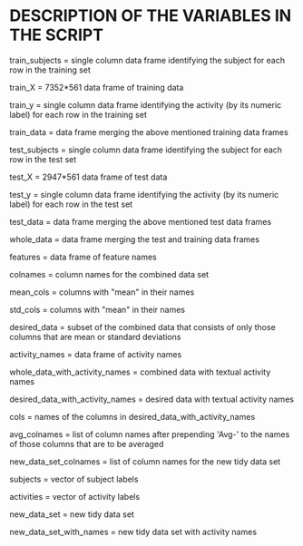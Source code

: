 DESCRIPTION OF THE VARIABLES IN THE SCRIPT
======================
train_subjects = single column data frame identifying the subject for each row in the training set

train_X = 7352*561 data frame of training data
 
train_y = single column data frame identifying the activity (by its numeric label) for each row in the training set

train_data = data frame merging the above mentioned training data frames

test_subjects = single column data frame identifying the subject for each row in the test set

test_X = 2947*561 data frame of test data

test_y = single column data frame identifying the activity (by its numeric label) for each row in the test set

test_data = data frame merging the above mentioned test data frames

whole_data = data frame merging the test and training data frames

features = data frame of feature names

colnames = column names for the combined data set

mean_cols = columns with "mean" in their names

std_cols = columns with "mean" in their names

desired_data = subset of the combined data that consists of only those columns that are mean or standard deviations

activity_names = data frame of activity names

whole_data_with_activity_names = combined data with textual activity names

desired_data_with_activity_names = desired data with textual activity names

cols = names of the columns in desired_data_with_activity_names

avg_colnames = list of column names after prepending 'Avg-' to the names of those columns that are to be averaged

new_data_set_colnames = list of column names for the new tidy data set

subjects = vector of subject labels

activities = vector of activity labels

new_data_set = new tidy data set

new_data_set_with_names = new tidy data set with activity names

